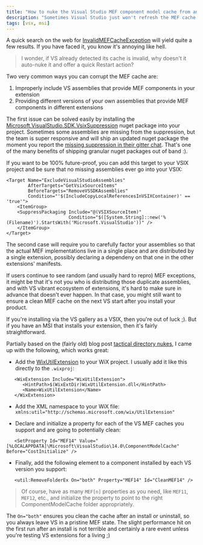 ```yaml
---
title: "How to nuke the Visual Studio MEF component model cache from an MSI"
description: "Sometimes Visual Studio just won't refresh the MEF cache properly after you install a new extension via an MSI. This is how you can nuke the cache cleanly."
tags: [vsx, msi]
---
```


A quick search on the web for [InvalidMEFCacheException](https://www.google.com.ar/webhp?sourceid=chrome-instant&ion=1&espv=2&ie=UTF-8#q=InvalidMEFCacheException) 
will yield quite a few results. If you have faced it, you know it's annoying like hell. 

> I wonder, if VS already detected its cache is invalid, why doesn't it auto-nuke it 
> and offer a quick Restart action?

Two very common ways you can corrupt the MEF cache are:

1. Improperly include VS assemblies that provide MEF components in your extension 
2. Providing different versions of your own assemblies that provide MEF components in different extensions 

The first issue can be solved easily by installing the 
[Microsoft.VisualStudio.SDK.VsixSuppression](https://www.nuget.org/packages/Microsoft.VisualStudio.SDK.VsixSuppression/) 
nuget package into your project. Sometimes some assemblies are missing from the suppression, 
but the team is super responsive and will ship an updated nuget package the moment you report 
the [missing suppression in their gitter chat](https://gitter.im/Microsoft/extendvs?at=57b67be9b64a3a016f4aa766). 
That's one of the many benefits of shipping granular nuget packages out of band :).

If you want to be 100% future-proof, you can add this target to your VSIX project and be sure 
that no missing assemblies ever go into your VSIX:

    <Target Name="ExcludeVisualStudioAssemblies"
            AfterTargets="GetVsixSourceItems"
            BeforeTargets="RemoveVSSDKAssemblies"
            Condition="'$(IncludeCopyLocalReferencesInVSIXContainer)' == 'true'">
        <ItemGroup>
        <SuppressPackaging Include="@(VSIXSourceItem)"
                           Condition="$([System.String]::new('%(Filename)').StartsWith('Microsoft.VisualStudio'))" />
        </ItemGroup>
    </Target>

The second case will require you to carefully factor your assemblies so that the actual MEF implementations 
live in a single place and are distributed by a single extension, possibly declaring a dependeny on that one 
in the other extensions' manifests.


If users continue to see random (and usually hard to repro) MEF exceptions, it might be that it's not you who 
is distributing those duplicate assemblies, and with VS vibrant ecosystem of extensions, it's hard to make sure 
in advance that doesn't ever happen. In that case, you might still want to ensure a clean MEF cache on the next 
VS start after you install your product.

If you're installing via the VS gallery as a VSIX, then you're out of luck ;). But if you have an MSI that 
installs your extension, then it's fairly straightforward.

Partially based on the (fairly old) blog post [tactical directory nukes](https://www.joyofsetup.com/2011/01/21/tactical-directory-nukes/), 
I came up with the following, which works great:

* Add the [WixUtilExtension](http://wixtoolset.org/documentation/manual/v3/howtos/general/extension_usage_introduction.html) to your WiX project. 
   I usually add it like this directly to the `.wixproj`:

```
   <WixExtension Include="WixUtilExtension">
      <HintPath>$(WixExtDir)WixUtilExtension.dll</HintPath>
      <Name>WixUtilExtension</Name>
   </WixExtension>
```
 
* Add the XML namespace to your WiX file: `xmlns:util="http://schemas.microsoft.com/wix/UtilExtension"`

* Declare and initialize a property for each of the VS MEF caches you support and are going to potentially clean:

```
   <SetProperty Id="MEF14" Value="[%LOCALAPPDATA]\Microsoft\VisualStudio\14.0\ComponentModelCache" Before="CostInitialize" /> 
```

* Finally, add the following element to a component installed by each VS version you support:

```
   <util:RemoveFolderEx On="both" Property="MEF14" Id="CleanMEF14" />
```

> Of course, have as many `MEF[n]` properties as you need, like `MEF11`, `MEF12`, etc., and initialize 
> the property to point to the right ComponentModelCache folder appropriately.


The `On="both"` ensures you clean the cache after an install or uninstall, so you always leave VS 
in a pristine MEF state. The slight performance hit on the first run after an install is not terrible 
and certainly a rare event unless you're testing VS extensions for a living ;)